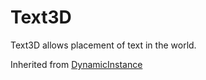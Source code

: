 # Text3D

Text3D allows placement of text in the world.

Inherited from [DynamicInstance](../DynamicInstance)

